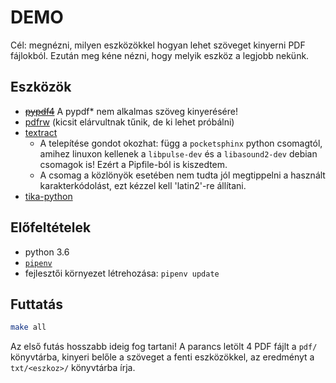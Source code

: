 # DEMO

Cél: megnézni, milyen eszközökkel hogyan lehet szöveget kinyerni PDF fájlokból.
Ezután meg kéne nézni, hogy melyik eszköz a legjobb nekünk.

## Eszközök

* ~~[pypdf4](https://github.com/claird/PyPDF4)~~ A pypdf* nem alkalmas szöveg kinyerésére!
* [pdfrw](https://github.com/pmaupin/pdfrw) (kicsit elárvultnak tűnik, de ki lehet próbálni)
* [textract](https://github.com/deanmalmgren/textract)
  * A telepítése gondot okozhat: függ a `pocketsphinx` python csomagtól, amihez linuxon kellenek a `libpulse-dev` és a `libasound2-dev` debian csomagok is! Ezért a Pipfile-ból is kiszedtem.
  * A csomag a közlönyök esetében nem tudta jól megtippelni a használt karakterkódolást, ezt kézzel kell 'latin2'-re állítani.
* [tika-python](https://github.com/chrismattmann/tika-python)

## Előfeltételek

* python 3.6
* [`pipenv`](https://pipenv.readthedocs.io/en/latest/)
* fejlesztői környezet létrehozása: `pipenv update`

## Futtatás

```sh
make all
```

Az első futás hosszabb ideig fog tartani! A parancs letölt 4 PDF fájlt a `pdf/`
könyvtárba, kinyeri belőle a szöveget a fenti eszközökkel, az eredményt a
`txt/<eszkoz>/` könyvtárba írja. 
